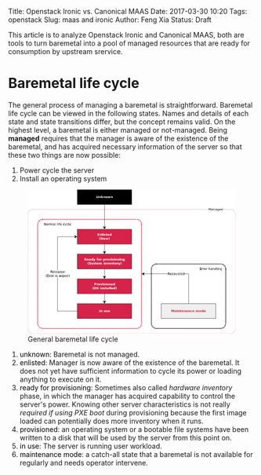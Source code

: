 Title: Openstack Ironic vs. Canonical MAAS
Date: 2017-03-30 10:20
Tags: openstack
Slug: maas and ironic
Author: Feng Xia
Status: Draft

This article is to analyze Openstack Ironic and Canonical MAAS, both
are tools to turn baremetal into a pool of managed resources that are ready for
consumption by upstream srervice.

# Baremetal life cycle

The general process of managing a baremetal is straightforward.
Baremetal life cycle can be viewed in the following states. Names and
details of each state and state transitions differ, but the concept
remains valid. On the highest level, a baremetal is either managed or
not-managed. Being **managed** requires that the manager is aware of
the existence of the baremetal, and has acquired necessary information
of the server so that these two things are now possible:

1. Power cycle the server
2. Install an operating system

<figure class="row">
    <img class="img-responsive center-block"
    src="/images/baremetal%20lifecycle.png" />
    <figcaption>General baremetal life cycle</figcaption>
</figure>


1. <font color="myhighlight">unknown</font>: Baremetal is not managed.
2. <font color="myhighlight">enlisted</font>: Manager is now aware of
   the existence of the baremetal. It does not yet have sufficient
   information to cycle its power or loading anything to execute on it.
3. <font color="myhighlight">ready for provisioning</font>: Sometimes
   also called _hardware inventory_ phase, in which the manager has
   acquired capability to control the server's power. Knowing other
   server characteristics is not really _required if using PXE boot_ during
   provisioning because the first image loaded can potentially does
   more inventory when it runs.
4. <font color="myhighlight">provisioned</font>: an operating system
   or a bootable file systems have been written to a disk that
   will be used by the server from this point on. 
5. <font color="myhighlight">in use</font>: The server is running user
   workload.
6. <font color="myhighlight">maintenance mode</font>: a catch-all
   state that a baremetal is not available for regularly and needs
   operator intervene. 
